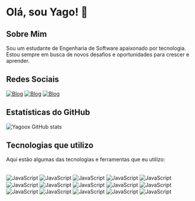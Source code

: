 # Olá, sou Yago! 👋

## Sobre Mim
Sou um estudante de Engenharia de Software apaixonado por tecnologia. Estou sempre em busca de novos desafios e oportunidades para crescer e aprender.


## Redes Sociais

[![Blog](    https://img.shields.io/badge/LinkedIn-0077B5?style=for-the-badge&logo=linkedin&logoColor=white)](www.linkedin.com/in/yagoborba) [![Blog](https://img.shields.io/badge/Instagram-E4405F?style=for-the-badge&logo=instagram&logoColor=whitehttps://img.shields.io/badge/Instagram-E4405F?style=for-the-badge&logo=instagram&logoColor=white)]([www.linkedin.com/in/yagoborba](https://www.instagram.com/yago.azevedo33/)) [![Blog](https://img.shields.io/badge/Discord-7289DA?style=for-the-badge&logo=discord&logoColor=white)](borgesznx)

## Estatísticas do GitHub

![Yagoox GitHub stats](https://github-readme-stats.vercel.app/api?username=Yagoox&show_icons=true&theme=)

## Tecnologias que utilizo
Aqui estão algumas das tecnologias e ferramentas que eu utilizo:

<div style='display: inline_block'><br/>
    <img align="center" alt="JavaScript" src="https://img.shields.io/badge/JavaScript-F7DF1E?style=for-the-badge&logo=javascript&logoColor=black" />
    <img align="center" alt="JavaScript" src="    https://img.shields.io/badge/TypeScript-007ACC?style=for-the-badge&logo=typescript&logoColor=white" />
    <img align="center" alt="JavaScript" src="https://img.shields.io/badge/Python-3776AB?style=for-the-badge&logo=python&logoColor=white" />
    <img align="center" alt="JavaScript" src="https://img.shields.io/badge/HTML5-E34F26?style=for-the-badge&logo=html5&logoColor=white" />
    <img align="center" alt="JavaScript" src="https://img.shields.io/badge/CSS3-1572B6?style=for-the-badge&logo=css3&logoColor=white" />
    <img align="center" alt="JavaScript" src="https://img.shields.io/badge/C%2B%2B-00599C?style=for-the-badge&logo=c%2B%2B&logoColor=white" />
    <img align="center" alt="JavaScript" src="https://img.shields.io/badge/Node.js-43853D?style=for-the-badge&logo=node.js&logoColor=white" />
    <img align="center" alt="JavaScript" src="https://img.shields.io/badge/Spring-6DB33F?style=for-the-badge&logo=spring&logoColor=white" />
    <img align="center" alt="JavaScript" src="https://img.shields.io/badge/MongoDB-4EA94B?style=for-the-badge&logo=mongodb&logoColor=white" />
    <img align="center" alt="JavaScript" src="https://img.shields.io/badge/MySQL-005C84?style=for-the-badge&logo=mysql&logoColor=white" />
    <img align="center" alt="JavaScript" src="https://img.shields.io/badge/Arduino-00979D?style=for-the-badge&logo=Arduino&logoColor=white" />
    <img align="center" alt="JavaScript" src="https://img.shields.io/badge/micro:bit-00ED00?style=for-the-badge&logo=micro:bit&logoColor=white" />
    <img align="center" alt="JavaScript" src="https://img.shields.io/badge/Raspberry%20Pi-A22846?style=for-the-badge&logo=Raspberry%20Pi&logoColor=white" />
    <img align="center" alt="JavaScript" src="https://img.shields.io/badge/espressif-E7352C?style=for-the-badge&logo=espressif&logoColor=white" />
    <img align="center" alt="JavaScript" src="https://img.shields.io/badge/adafruit-000000?style=for-the-badge&logo=adafruit&logoColor=white" />

</div>

